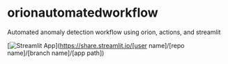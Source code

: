 # orionautomatedworkflow
Automated anomaly detection workflow using orion, actions, and streamlit

[![Streamlit App](https://static.streamlit.io/badges/streamlit_badge_black_white.svg)](https://share.streamlit.io/[user name]/[repo name]/[branch name]/[app path])
